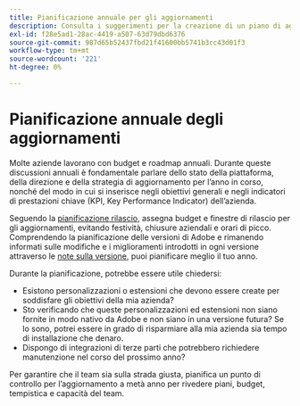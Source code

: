 ```yaml
---
title: Pianificazione annuale per gli aggiornamenti
description: Consulta i suggerimenti per la creazione di un piano di aggiornamento annuale per il tuo progetto Adobe Commerce.
exl-id: f28e5ad1-28ac-4419-a507-63d79dbd6376
source-git-commit: 987d65b52437fbd21f41600bb5741b3cc43d01f3
workflow-type: tm+mt
source-wordcount: '221'
ht-degree: 0%

---
```


# Pianificazione annuale degli aggiornamenti

Molte aziende lavorano con budget e roadmap annuali. Durante queste discussioni annuali è fondamentale parlare dello stato della piattaforma, della direzione e della strategia di aggiornamento per l’anno in corso, nonché del modo in cui si inserisce negli obiettivi generali e negli indicatori di prestazioni chiave (KPI, Key Performance Indicator) dell’azienda.

Seguendo la [pianificazione rilascio](https://experienceleague.adobe.com/en/docs/commerce-operations/release/planning/schedule), assegna budget e finestre di rilascio per gli aggiornamenti, evitando festività, chiusure aziendali e orari di picco. Comprendendo la pianificazione delle versioni di Adobe e rimanendo informati sulle modifiche e i miglioramenti introdotti in ogni versione attraverso le [note sulla versione](https://experienceleague.adobe.com/en/docs/commerce-operations/release/notes/overview), puoi pianificare meglio il tuo anno.

Durante la pianificazione, potrebbe essere utile chiedersi:

- Esistono personalizzazioni o estensioni che devono essere create per soddisfare gli obiettivi della mia azienda?
- Sto verificando che queste personalizzazioni ed estensioni non siano fornite in modo nativo da Adobe e non siano in una versione futura? Se lo sono, potrei essere in grado di risparmiare alla mia azienda sia tempo di installazione che denaro.
- Dispongo di integrazioni di terze parti che potrebbero richiedere manutenzione nel corso del prossimo anno?

Per garantire che il team sia sulla strada giusta, pianifica un punto di controllo per l’aggiornamento a metà anno per rivedere piani, budget, tempistica e capacità del team.
